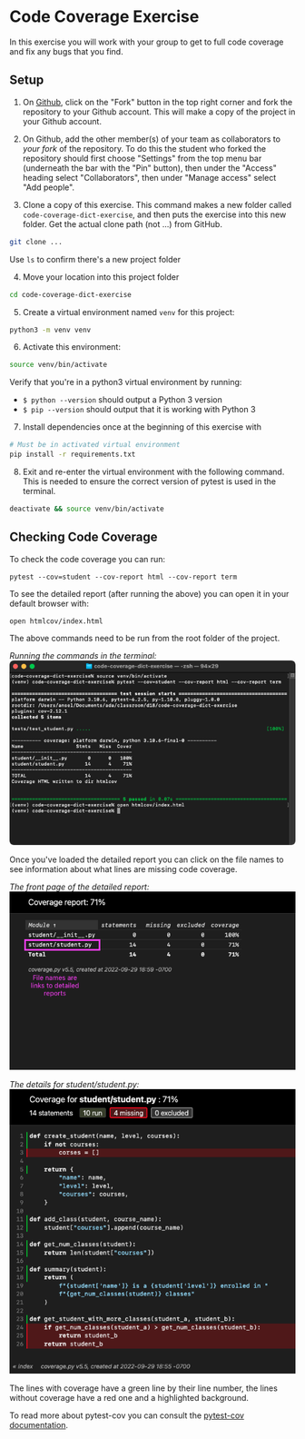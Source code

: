 # Code Coverage Exercise #

In this exercise you will work with your group to get to full code coverage and fix any bugs that you find.

## Setup
1. On [Github](https://github.com/AdaGold/code-coverage-dict-exercise), click on the "Fork" button in the top right corner and fork the repository to your Github account. This will make a copy of the project in your Github account.

2. On Github, add the other member(s) of your team as collaborators to _your fork_ of the repository. To do this the student who forked the repository should first choose "Settings" from the top menu bar (underneath the bar with the "Pin" button), then under the "Access" heading select "Collaborators", then under "Manage access" select "Add people".

3. Clone a copy of this exercise. This command makes a new folder called `code-coverage-dict-exercise`, and then puts the exercise into this new folder. Get the actual clone path (not ...) from GitHub.

```bash
git clone ...
```

Use `ls` to confirm there's a new project folder

4. Move your location into this project folder

```bash
cd code-coverage-dict-exercise
```

5. Create a virtual environment named `venv` for this project:

```bash
python3 -m venv venv
```

6. Activate this environment:

```bash
source venv/bin/activate
```

Verify that you're in a python3 virtual environment by running:

- `$ python --version` should output a Python 3 version
- `$ pip --version` should output that it is working with Python 3

7. Install dependencies once at the beginning of this exercise with

```bash
# Must be in activated virtual environment
pip install -r requirements.txt
```

8. Exit and re-enter the virtual environment with the following command. This is needed to ensure the correct version of pytest is used in the terminal.

```bash
deactivate && source venv/bin/activate
```

## Checking Code Coverage

To check the code coverage you can run:
```
pytest --cov=student --cov-report html --cov-report term
```

To see the detailed report (after running the above) you can open it in your default browser with:

```
open htmlcov/index.html
```

The above commands need to be run from the root folder of the project.

*Running the commands in the terminal:*
![Running the commands in the terminal](images/terminal.png)

Once you've loaded the detailed report you can click on the file names to see information about what lines are missing code coverage.

*The front page of the detailed report:*
![Report Index](images/report-index.png)

*The details for student/student.py:*
![Report Index](images/report-details.png)

The lines with coverage have a green line by their line number, the lines without coverage have a red one and a highlighted background.

To read more about pytest-cov you can consult the [pytest-cov documentation](https://pytest-cov.readthedocs.io/en/latest/).
